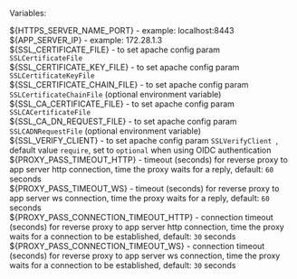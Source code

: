Variables:

${HTTPS\_SERVER\_NAME\_PORT} - example: localhost:8443  
${APP\_SERVER\_IP} - example: 172.28.1.3  
${SSL\_CERTIFICATE\_FILE} - to set apache config param `SSLCertificateFile`  
${SSL\_CERTIFICATE\_KEY\_FILE} - to set apache config param `SSLCertificateKeyFile`  
${SSL\_CERTIFICATE\_CHAIN\_FILE} - to set apache config param `SSLCertificateChainFile` (optional environment variable)  
${SSL\_CA\_CERTIFICATE\_FILE} - to set apache config param `SSLCACertificateFile`  
${SSL\_CA\_DN\_REQUEST\_FILE} - to set apache config param `SSLCADNRequestFile` (optional environment variable)  
${SSL\_VERIFY\_CLIENT} - to set apache config param `SSLVerifyClient `, default value `require`, set to `optional` when using OIDC authentication
${PROXY\_PASS\_TIMEOUT\_HTTP} - timeout (seconds) for reverse proxy to app server http connection, time the proxy waits for a reply, default: `60` seconds  
${PROXY\_PASS\_TIMEOUT\_WS} - timeout (seconds) for reverse proxy to app server ws connection, time the proxy waits for a reply, default: `60` seconds  
${PROXY\_PASS\_CONNECTION\_TIMEOUT\_HTTP} - connection timeout (seconds) for reverse proxy to app server http connection, time the proxy waits for a connection to be established, default: `30` seconds  
${PROXY\_PASS\_CONNECTION\_TIMEOUT\_WS} - connection timeout (seconds) for reverse proxy to app server ws connection, time the proxy waits for a connection to be established, default: `30` seconds